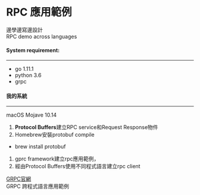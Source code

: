 RPC 應用範例
===================
邊學邊寫邊設計  
RPC demo across languages

#### System requirement:  
-------------------------
- go 1.11.1
- python 3.6
- grpc

#### 我的系統
-----------------------  
macOS Mojave 10.14

1. **Protocol Buffers**建立RPC service和Request Response物件
1. Homebrew安裝protobuf compile
  * brew install protobuf
1. gprc framework建立rpc應用範例，  
1. 經由Protocol Buffers使用不同程式語言建立rpc client

[GRPC官網](https://grpc.io/)  
GRPC 跨程式語言應用範例
